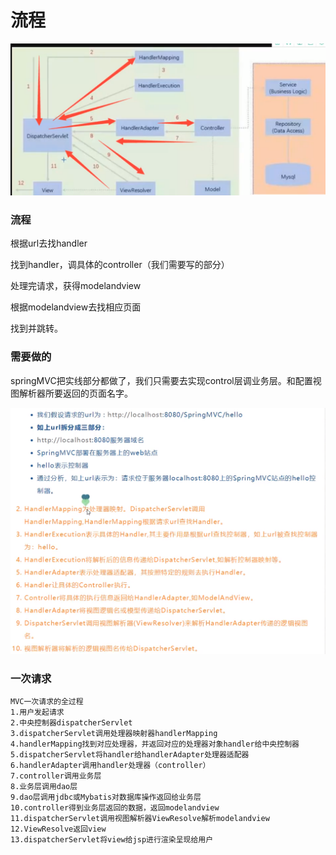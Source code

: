 # 流程

![](../.gitbook/assets/image%20%28108%29.png)

### 流程

根据url去找handler

找到handler，调具体的controller（我们需要写的部分）

处理完请求，获得modelandview

根据modelandview去找相应页面

找到并跳转。

### 需要做的

springMVC把实线部分都做了，我们只需要去实现control层调业务层。和配置视图解析器所要返回的页面名字。

![](../.gitbook/assets/image%20%28113%29.png)

### 一次请求

```text
MVC一次请求的全过程
1.用户发起请求
2.中央控制器dispatcherServlet
3.dispatcherServlet调用处理器映射器handlerMapping
4.handlerMapping找到对应处理器，并返回对应的处理器对象handler给中央控制器
5.dispatcherServlet将handler给handlerAdapter处理器适配器
6.handlerAdapter调用handler处理器（controller）
7.controller调用业务层
8.业务层调用dao层
9.dao层调用jdbc或Mybatis对数据库操作返回给业务层
10.controller得到业务层返回的数据，返回modelandview
11.dispatcherServlet调用视图解析器ViewResolve解析modelandview
12.ViewResolve返回view
13.dispatcherServlet将view给jsp进行渲染呈现给用户
```

